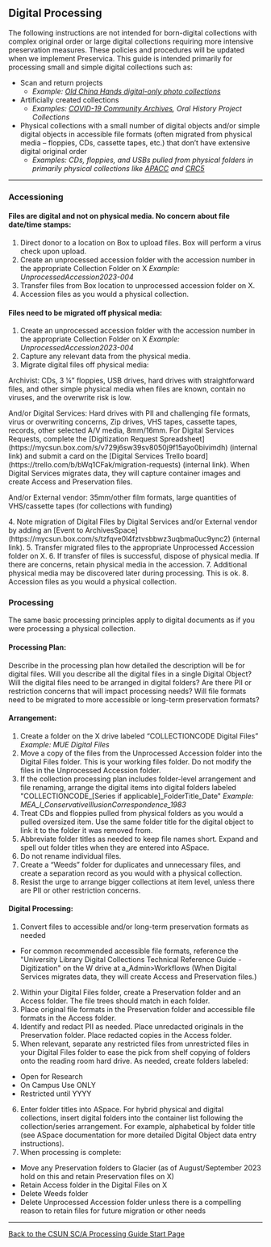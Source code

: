 ## Digital Processing

The following instructions are not intended for born-digital collections with complex original order or large digital collections requiring more intensive preservation measures. These policies and procedures will be updated when we implement Preservica. This guide is intended primarily for processing small and simple digital collections such as:
- Scan and return projects
  - *Example: [Old China Hands digital-only photo collections](https://oac.cdlib.org/findaid/ark:/13030/c8sn0h46/)*
- Artificially created collections
  - *Examples: [COVID-19 Community Archives](https://oac.cdlib.org/findaid/ark:/13030/c8db8892/), Oral History Project Collections*
- Physical collections with a small number of digital objects and/or simple digital objects in accessible file formats (often migrated from physical media – floppies, CDs, cassette tapes, etc.) that don’t have extensive digital original order
  - *Examples: CDs, floppies, and USBs pulled from physical folders in primarily physical collections like [APACC](https://oac.cdlib.org/findaid/ark:/13030/c8jq17m2/) and [CRC5](https://oac.cdlib.org/findaid/ark:/13030/c85t3sm2/)*

---

### Accessioning

#### Files are digital and not on physical media. No concern about file date/time stamps: 
1.	Direct donor to a location on Box to upload files. Box will perform a virus check upon upload.     
2.	Create an unprocessed accession folder with the accession number in the appropriate Collection Folder on X *Example: UnprocessedAccession2023-004*
3.	Transfer files from Box location to unprocessed accession folder on X.
4.	Accession files as you would a physical collection.

#### Files need to be migrated off physical media:
1. Create an unprocessed accession folder with the accession number in the appropriate Collection Folder on X *Example: UnprocessedAccession2023-004*
2. Capture any relevant data from the physical media.
3. Migrate digital files off physical media:
<p>Archivist: CDs, 3 ¼” floppies, USB drives, hard drives with straightforward files, and other simple physical media when files are known, contain no viruses, and the overwrite risk is low.</p>
<p>And/or Digital Services: Hard drives with PII and challenging file formats, virus or overwriting concerns, Zip drives, VHS tapes, cassette tapes, records, other selected A/V media, 8mm/16mm. For Digital Services Requests, complete the [Digitization Request Spreadsheet](https://mycsun.box.com/s/v729j6sw39sv8050j9f15ayo0bivimdh) (internal link) and submit a card on the [Digital Services Trello board](https://trello.com/b/bWq1CFak/migration-requests) (internal link). When Digital Services migrates data, they will capture container images and create Access and Preservation files.</p>
<p>And/or External vendor: 35mm/other film formats, large quantities of VHS/cassette tapes (for collections with funding) </p>
4. Note migration of Digital Files by Digital Services and/or External vendor by adding an [Event to ArchivesSpace](https://mycsun.box.com/s/tzfqve0l4fztvsbbwz3uqbma0uc9ync2) (internal link).
5. Transfer migrated files to the appropriate Unprocessed Accession folder on X.
6. If transfer of files is successful, dispose of physical media. If there are concerns, retain physical media in the accession.
7. Additional physical media may be discovered later during processing. This is ok.
8. Accession files as you would a physical collection.

### Processing

The same basic processing principles apply to digital documents as if you were processing a physical collection.

#### Processing Plan:
Describe in the processing plan how detailed the description will be for digital files. Will you describe all the digital files in a single Digital Object? Will the digital files need to be arranged in digital folders? Are there PII or restriction concerns that will impact processing needs? Will file formats need to be migrated to more accessible or long-term preservation formats?  

#### Arrangement:
1.	Create a folder on the X drive labeled “COLLECTIONCODE Digital Files” *Example: MUE Digital Files* 
2.	Move a copy of the files from the Unprocessed Accession folder into the Digital Files folder. This is your working files folder. Do not modify the files in the Unprocessed Accession folder.
3.	If the collection processing plan includes folder-level arrangement and file renaming, arrange the digital items into digital folders labeled "COLLECTIONCODE_[Series if applicable]_FolderTitle_Date" *Example: MEA_I_ConservativeIllusionCorrespondence_1983*
4.	Treat CDs and floppies pulled from physical folders as you would a pulled oversized item. Use the same folder title for the digital object to link it to the folder it was removed from.
5.	Abbreviate folder titles as needed to keep file names short. Expand and spell out folder titles when they are entered into ASpace.   
6.	Do not rename individual files.
7.	Create a “Weeds” folder for duplicates and unnecessary files, and create a separation record as you would with a physical collection. 
8.	Resist the urge to arrange bigger collections at item level, unless there are PII or other restriction concerns. 

#### Digital Processing:
1.	Convert files to accessible and/or long-term preservation formats as needed
- For common recommended accessible file formats, reference the "University Library Digital Collections Technical Reference Guide - Digitization" on the W drive at a_Admin>Workflows (When Digital Services migrates data, they will create Access and Preservation files.)
2. Within your Digital Files folder, create a Preservation folder and an Access folder. The file trees should match in each folder.
3. Place original file formats in the Preservation folder and accessible file formats in the Access folder.
4.	Identify and redact PII as needed. Place unredacted originals in the Preservation folder. Place redacted copies in the Access folder.
5.	When relevant, separate any restricted files from unrestricted files in your Digital Files folder to ease the pick from shelf copying of folders onto the reading room hard drive. As needed, create folders labeled:
- Open for Research
- On Campus Use ONLY
- Restricted until YYYY
6.	Enter folder titles into ASpace. For hybrid physical and digital collections, insert digital folders into the container list following the collection/series arrangement. For example, alphabetical by folder title (see ASpace documentation for more detailed Digital Object data entry instructions).
7.	When processing is complete:
- Move any Preservation folders to Glacier (as of August/September 2023 hold on this and retain Preservation files on X)
- Retain Access folder in the Digital Files on X
- Delete Weeds folder
- Delete Unprocessed Accession folder unless there is a compelling reason to retain files for future migration or other needs
 
***

[Back to the CSUN SC/A Processing Guide Start Page](https://illuminatedpast.github.io/csun-sca-processing/)


